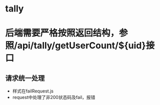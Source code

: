 # tally
# 后端需要严格按照返回结构，参照/api/tally/getUserCount/${uid}接口
## 请求统一处理
- 样式在failRequest.js
- request中处理了非200状态码及fail，报错